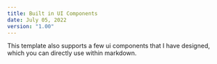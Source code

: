 ```yaml
---
title: Built in UI Components
date: July 05, 2022
version: "1.00"
---
```


This template also supports a few ui components that I have designed, which you can directly use within markdown.
